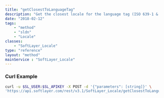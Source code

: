 ```yaml
---
title: "getClosestToLanguageTag"
description: "Get the closest locale for the language tag (ISO 639-1 & 3166-1) format."
date: "2018-02-12"
tags:
    - "method"
    - "sldn"
    - "Locale"
classes:
    - "SoftLayer_Locale"
type: "reference"
layout: "method"
mainService : "SoftLayer_Locale"
---
```


### Curl Example
```bash
curl -u $SL_USER:$SL_APIKEY -X POST -d '{"parameters": [string]}' \
'https://api.softlayer.com/rest/v3.1/SoftLayer_Locale/getClosestToLanguageTag'
```
